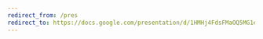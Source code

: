 ```yaml
---
redirect_from: /pres
redirect_to: https://docs.google.com/presentation/d/1HMHj4FdsFMaOQ5MG1esrFpVLIU7qhkwivdBPSowIcCU/edit?usp=sharing
---
```



